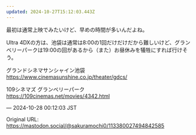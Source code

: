 ```yaml
---
updated: 2024-10-27T15:12:03.443Z
---
```


<p>最初は通常上映でみたいけど、早めの時間が多いんだよね。</p><p>Ultra 4DXの方は、池袋は通常は8:00の1回だけだけだから難しいけど、グランベリーパークは19:00の回があるから（また）お昼休みを犠牲にすれば行けそう。</p><p>グランドシネマサンシャイン池袋<br /><a href="https://www.cinemasunshine.co.jp/theater/gdcs/" target="_blank" rel="nofollow noopener noreferrer" translate="no"><span class="invisible">https://www.</span><span class="ellipsis">cinemasunshine.co.jp/theater/g</span><span class="invisible">dcs/</span></a></p><p>109シネマズ グランベリーパーク<br /><a href="https://109cinemas.net/movies/4342.html" target="_blank" rel="nofollow noopener noreferrer" translate="no"><span class="invisible">https://</span><span class="ellipsis">109cinemas.net/movies/4342.htm</span><span class="invisible">l</span></a></p>

&mdash; 2024-10-28 00:12:03 JST

Original URL: https://mastodon.social/@sakuramochi0/113380027494842585
